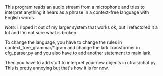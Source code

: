 This program reads an audio stream from a microphone and tries
to interpret anything it hears as a phrase in a context-free
language with English words.

*Note:* I ripped it out of my larger system that works ok,
but I refactored it a lot and I'm not sure what is broken.

To change the language, you have to change the rules in
    context_free_grammar/*.gram
and change the lark.Transformer in
    cfg_parser.py
and you also have to add another statement to main.lark.

Then you have to add stuff to interpret your new objects
in cfrais/chat.py. This is pretty annoying but that's how it is for now.
